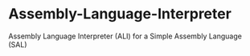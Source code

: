 # Assembly-Language-Interpreter
Assembly Language Interpreter (ALI) for a Simple Assembly Language (SAL)
